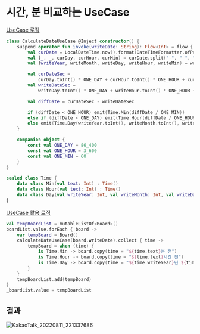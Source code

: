 # 시간, 분 비교하는 UseCase

[UseCase 로직](https://github.com/KWY0218/TIL/blob/calculate-date-usecase/app/src/main/java/com/study/til/usecase/CalculateDateUseCase.kt)
``` kotlin
class CalculateDateUseCase @Inject constructor() {
    suspend operator fun invoke(writeDate: String): Flow<Int> = flow {
        val curDate = LocalDateTime.now().format(DateTimeFormatter.ofPattern("yyyy-MM-dd HH:mm:ss"))
        val (_, _, curDay, curHour, curMin) = curDate.split("-", " ", ":")
        val (writeYear, writeMonth, writeDay, writeHour, writeMin) = writeDate.split("-", " ", ":")

        val curDateSec =
            curDay.toInt() * ONE_DAY + curHour.toInt() * ONE_HOUR + curMin.toInt() * ONE_MIN
        val writeDateSec =
            writeDay.toInt() * ONE_DAY + writeHour.toInt() * ONE_HOUR + writeMin.toInt() * ONE_MIN

        val diffDate = curDateSec - writeDateSec

        if (diffDate < ONE_HOUR) emit(Time.Min(diffDate / ONE_MIN))
        else if (diffDate < ONE_DAY) emit(Time.Hour(diffDate / ONE_HOUR))
        else emit(Time.Day(writeYear.toInt(), writeMonth.toInt(), writeDay.toInt()))
    }

    companion object {
        const val ONE_DAY = 86_400
        const val ONE_HOUR = 3_600
        const val ONE_MIN = 60
    }
}

sealed class Time {
    data class Min(val text: Int) : Time()
    data class Hour(val text: Int) : Time()
    data class Day(val writeYear: Int, val writeMonth: Int, val writeDay: Int) : Time()
}
```

[UseCase 활용 로직](https://github.com/KWY0218/TIL/blob/calculate-date-usecase/app/src/main/java/com/study/til/MainViewModel.kt)
``` kotlin
val tempBoardList = mutableListOf<Board>()
boardList.value.forEach { board ->
    var tempBoard = Board()
    calculateDateUseCase(board.writeDate).collect { time ->
        tempBoard = when (time) {
            is Time.Min -> board.copy(time = "${time.text}분 전")
            is Time.Hour -> board.copy(time = "${time.text}시간 전")
            is Time.Day -> board.copy(time = "${time.writeYear}년 ${time.writeMonth}월 ${time.writeDay}일")
        }
    }
    tempBoardList.add(tempBoard)
}
_boardList.value = tempBoardList
```

## 결과
![KakaoTalk_20220811_221337686](https://user-images.githubusercontent.com/82709044/184410609-c48e237d-fd0e-4252-a988-45faaa446e83.jpg)

